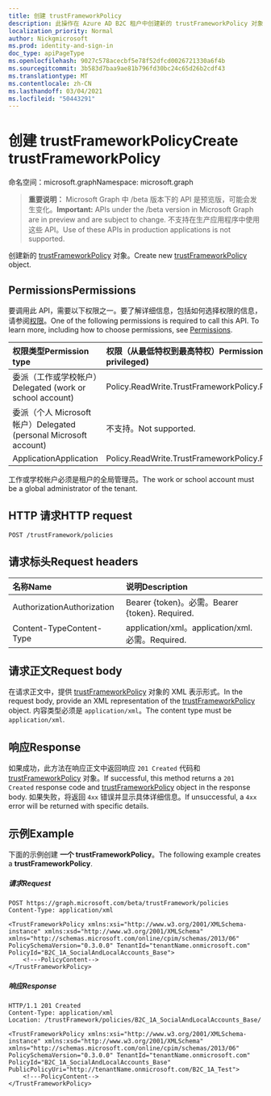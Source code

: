 ```yaml
---
title: 创建 trustFrameworkPolicy
description: 此操作在 Azure AD B2C 租户中创建新的 trustFrameworkPolicy 对象。
localization_priority: Normal
author: Nickgmicrosoft
ms.prod: identity-and-sign-in
doc_type: apiPageType
ms.openlocfilehash: 9027c578acecbf5e78f52dfcd0026721330a6f4b
ms.sourcegitcommit: 3b583d7baa9ae81b796fd30bc24c65d26b2cdf43
ms.translationtype: MT
ms.contentlocale: zh-CN
ms.lasthandoff: 03/04/2021
ms.locfileid: "50443291"
---
```

# <a name="create-trustframeworkpolicy"></a><span data-ttu-id="aa461-103">创建 trustFrameworkPolicy</span><span class="sxs-lookup"><span data-stu-id="aa461-103">Create trustFrameworkPolicy</span></span>

<span data-ttu-id="aa461-104">命名空间：microsoft.graph</span><span class="sxs-lookup"><span data-stu-id="aa461-104">Namespace: microsoft.graph</span></span>

> <span data-ttu-id="aa461-105">**重要说明：** Microsoft Graph 中 /beta 版本下的 API 是预览版，可能会发生变化。</span><span class="sxs-lookup"><span data-stu-id="aa461-105">**Important:** APIs under the /beta version in Microsoft Graph are in preview and are subject to change.</span></span> <span data-ttu-id="aa461-106">不支持在生产应用程序中使用这些 API。</span><span class="sxs-lookup"><span data-stu-id="aa461-106">Use of these APIs in production applications is not supported.</span></span>

<span data-ttu-id="aa461-107">创建新的 [trustFrameworkPolicy](../resources/trustframeworkpolicy.md) 对象。</span><span class="sxs-lookup"><span data-stu-id="aa461-107">Create new [trustFrameworkPolicy](../resources/trustframeworkpolicy.md) object.</span></span>

## <a name="permissions"></a><span data-ttu-id="aa461-108">Permissions</span><span class="sxs-lookup"><span data-stu-id="aa461-108">Permissions</span></span>

<span data-ttu-id="aa461-p102">要调用此 API，需要以下权限之一。要了解详细信息，包括如何选择权限的信息，请参阅[权限](/graph/permissions-reference.md)。</span><span class="sxs-lookup"><span data-stu-id="aa461-p102">One of the following permissions is required to call this API. To learn more, including how to choose permissions, see [Permissions](/graph/permissions-reference.md).</span></span>

|<span data-ttu-id="aa461-111">权限类型</span><span class="sxs-lookup"><span data-stu-id="aa461-111">Permission type</span></span>      | <span data-ttu-id="aa461-112">权限（从最低特权到最高特权）</span><span class="sxs-lookup"><span data-stu-id="aa461-112">Permissions (from least to most privileged)</span></span>              |
|:--------------------|:---------------------------------------------------------|
|<span data-ttu-id="aa461-113">委派（工作或学校帐户）</span><span class="sxs-lookup"><span data-stu-id="aa461-113">Delegated (work or school account)</span></span>|<span data-ttu-id="aa461-114">Policy.ReadWrite.TrustFramework</span><span class="sxs-lookup"><span data-stu-id="aa461-114">Policy.ReadWrite.TrustFramework</span></span>|
|<span data-ttu-id="aa461-115">委派（个人 Microsoft 帐户）</span><span class="sxs-lookup"><span data-stu-id="aa461-115">Delegated (personal Microsoft account)</span></span>| <span data-ttu-id="aa461-116">不支持。</span><span class="sxs-lookup"><span data-stu-id="aa461-116">Not supported.</span></span>|
|<span data-ttu-id="aa461-117">Application</span><span class="sxs-lookup"><span data-stu-id="aa461-117">Application</span></span>|<span data-ttu-id="aa461-118">Policy.ReadWrite.TrustFramework</span><span class="sxs-lookup"><span data-stu-id="aa461-118">Policy.ReadWrite.TrustFramework</span></span>|

<span data-ttu-id="aa461-119">工作或学校帐户必须是租户的全局管理员。</span><span class="sxs-lookup"><span data-stu-id="aa461-119">The work or school account must be a global administrator of the tenant.</span></span>

## <a name="http-request"></a><span data-ttu-id="aa461-120">HTTP 请求</span><span class="sxs-lookup"><span data-stu-id="aa461-120">HTTP request</span></span>

<!-- { "blockType": "ignored" } -->
```http
POST /trustFramework/policies
```

## <a name="request-headers"></a><span data-ttu-id="aa461-121">请求标头</span><span class="sxs-lookup"><span data-stu-id="aa461-121">Request headers</span></span>

|<span data-ttu-id="aa461-122">名称</span><span class="sxs-lookup"><span data-stu-id="aa461-122">Name</span></span>|<span data-ttu-id="aa461-123">说明</span><span class="sxs-lookup"><span data-stu-id="aa461-123">Description</span></span>|
|:---------------|:----------|
|<span data-ttu-id="aa461-124">Authorization</span><span class="sxs-lookup"><span data-stu-id="aa461-124">Authorization</span></span>|<span data-ttu-id="aa461-p103">Bearer {token}。必需。</span><span class="sxs-lookup"><span data-stu-id="aa461-p103">Bearer {token}. Required.</span></span>|
|<span data-ttu-id="aa461-127">Content-Type</span><span class="sxs-lookup"><span data-stu-id="aa461-127">Content-Type</span></span>|<span data-ttu-id="aa461-128">application/xml。</span><span class="sxs-lookup"><span data-stu-id="aa461-128">application/xml.</span></span> <span data-ttu-id="aa461-129">必需。</span><span class="sxs-lookup"><span data-stu-id="aa461-129">Required.</span></span>|

## <a name="request-body"></a><span data-ttu-id="aa461-130">请求正文</span><span class="sxs-lookup"><span data-stu-id="aa461-130">Request body</span></span>

<span data-ttu-id="aa461-131">在请求正文中，提供 [trustFrameworkPolicy](../resources/trustframeworkpolicy.md) 对象的 XML 表示形式。</span><span class="sxs-lookup"><span data-stu-id="aa461-131">In the request body, provide an XML representation of the [trustFrameworkPolicy](../resources/trustframeworkpolicy.md) object.</span></span> <span data-ttu-id="aa461-132">内容类型必须是 `application/xml`。</span><span class="sxs-lookup"><span data-stu-id="aa461-132">The content type must be `application/xml`.</span></span>

## <a name="response"></a><span data-ttu-id="aa461-133">响应</span><span class="sxs-lookup"><span data-stu-id="aa461-133">Response</span></span>

<span data-ttu-id="aa461-134">如果成功，此方法在响应正文中返回响应 `201 Created` 代码和 [trustFrameworkPolicy](../resources/trustframeworkpolicy.md) 对象。</span><span class="sxs-lookup"><span data-stu-id="aa461-134">If successful, this method returns a `201 Created` response code and [trustFrameworkPolicy](../resources/trustframeworkpolicy.md) object in the response body.</span></span> <span data-ttu-id="aa461-135">如果失败，将返回 `4xx` 错误并显示具体详细信息。</span><span class="sxs-lookup"><span data-stu-id="aa461-135">If unsuccessful, a `4xx` error will be returned with specific details.</span></span>

## <a name="example"></a><span data-ttu-id="aa461-136">示例</span><span class="sxs-lookup"><span data-stu-id="aa461-136">Example</span></span>

<span data-ttu-id="aa461-137">下面的示例创建 **一个 trustFrameworkPolicy**。</span><span class="sxs-lookup"><span data-stu-id="aa461-137">The following example creates a **trustFrameworkPolicy**.</span></span>

##### <a name="request"></a><span data-ttu-id="aa461-138">请求</span><span class="sxs-lookup"><span data-stu-id="aa461-138">Request</span></span>

<!-- {
  "blockType": "ignored",
  "truncated": true,
  "name": "create_trustframeworkpolicy_from_trustframeworkpolicy"
}-->
```http
POST https://graph.microsoft.com/beta/trustFramework/policies
Content-Type: application/xml

<TrustFrameworkPolicy xmlns:xsi="http://www.w3.org/2001/XMLSchema-instance" xmlns:xsd="http://www.w3.org/2001/XMLSchema" xmlns="http://schemas.microsoft.com/online/cpim/schemas/2013/06" PolicySchemaVersion="0.3.0.0" TenantId="tenantName.onmicrosoft.com" PolicyId="B2C_1A_SocialAndLocalAccounts_Base">
    <!---PolicyContent-->
</TrustFrameworkPolicy>
```

##### <a name="response"></a><span data-ttu-id="aa461-139">响应</span><span class="sxs-lookup"><span data-stu-id="aa461-139">Response</span></span>

<!-- {
  "blockType": "ignored",
  "truncated": true,
  "@odata.type": "microsoft.graph.trustFrameworkPolicy"
} -->
```http
HTTP/1.1 201 Created
Content-Type: application/xml
Location: /trustFramework/policies/B2C_1A_SocialAndLocalAccounts_Base/

<TrustFrameworkPolicy xmlns:xsi="http://www.w3.org/2001/XMLSchema-instance" xmlns:xsd="http://www.w3.org/2001/XMLSchema" xmlns="http://schemas.microsoft.com/online/cpim/schemas/2013/06" PolicySchemaVersion="0.3.0.0" TenantId="tenantName.onmicrosoft.com" PolicyId="B2C_1A_SocialAndLocalAccounts_Base" PublicPolicyUri="http://tenantName.onmicrosoft.com/B2C_1A_Test">
    <!---PolicyContent-->
</TrustFrameworkPolicy>
```
<!-- uuid: 8fcb5dbc-d5aa-4681-8e31-b001d5168d79
2015-10-25 14:57:30 UTC -->
<!-- {
  "type": "#page.annotation",
  "description": "Create trustFrameworkPolicy",
  "keywords": "",
  "section": "documentation",
  "tocPath": ""
}-->


